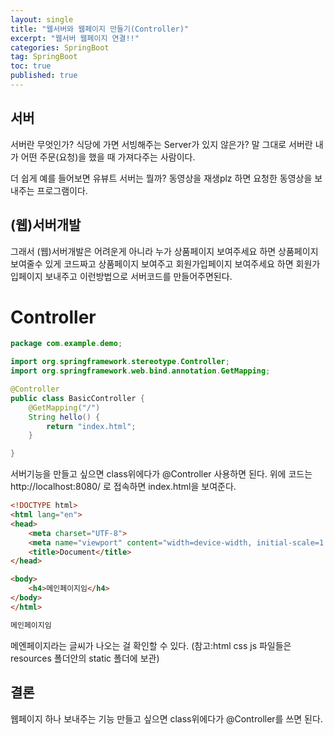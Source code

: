 ```yaml
---
layout: single
title: "웹서버와 웹페이지 만들기(Controller)"
excerpt: "웹서버 웹페이지 연결!!"
categories: SpringBoot
tag: SpringBoot
toc: true
published: true
---
```


## 서버
서버란 무엇인가? 식당에 가면 서빙해주는 Server가 있지 않은가?
말 그대로 서버란  내가 어떤 주문(요청)을 했을 때 가져다주는 사람이다.

더 쉽게 예를 들어보면 유뷰트 서버는 뭘까? 동영상을 재생plz 하면 요청한 동영상을
보내주는 프로그램이다.

## (웹)서버개발
그래서 (웹)서버개발은 어려운게 아니라 누가 상품페이지 보여주세요 하면
상품페이지 보여줄수 있게 코드짜고 상품페이지 보여주고 회원가입페이지 보여주세요
하면 회원가입페이지 보내주고 이런방법으로 서버코드를 만들어주면된다.

# Controller

```java
package com.example.demo;

import org.springframework.stereotype.Controller;
import org.springframework.web.bind.annotation.GetMapping;

@Controller
public class BasicController {
    @GetMapping("/")
    String hello() {
        return "index.html";
    }

}
```

서버기능을 만들고 싶으면 class위에다가 @Controller 사용하면 된다.
위에 코드는 http://localhost:8080/ 로 접속하면 index.html을 보여준다.

```html
<!DOCTYPE html>
<html lang="en">
<head>
    <meta charset="UTF-8">
    <meta name="viewport" content="width=device-width, initial-scale=1.0">
    <title>Document</title>
</head>

<body>
    <h4>메인페이지임</h4>
</body>
</html>
```

```markdown
메인페이지임
```

메엔페이지라는 글씨가 나오는 걸 확인할 수 있다.
(참고:html css js 파일들은 resources 폴더안의 static 폴더에 보관)

## 결론
웹페이지 하나 보내주는 기능 만들고 싶으면
class위에다가 @Controller를 쓰면 된다.
